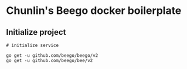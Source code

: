 # Chunlin's Beego docker boilerplate

## Initialize project

```shell
# initialize service

go get -u github.com/beego/beego/v2
go get -u github.com/beego/bee/v2

```